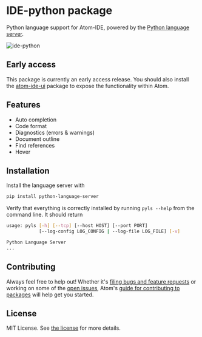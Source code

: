# IDE-python package

Python language support for Atom-IDE, powered by the [Python language server](https://github.com/palantir/python-language-server).

![ide-python](https://user-images.githubusercontent.com/13285808/30352538-b9687a76-9820-11e7-8876-c22751645d36.png)

## Early access
This package is currently an early access release.  You should also install the [atom-ide-ui](https://atom.io/packages/atom-ide-ui) package to expose the functionality within Atom.

## Features

* Auto completion
* Code format
* Diagnostics (errors & warnings)
* Document outline
* Find references
* Hover

## Installation

Install the language server with
```bash
pip install python-language-server
```

Verify that everything is correctly installed by running `pyls --help` from the command line.
It should return
```bash
usage: pyls [-h] [--tcp] [--host HOST] [--port PORT]
            [--log-config LOG_CONFIG | --log-file LOG_FILE] [-v]

Python Language Server
...
```

## Contributing
Always feel free to help out!  Whether it's [filing bugs and feature requests](https://github.com/lgeiger/ide-python/issues/new) or working on some of the [open issues](https://github.com/lgeiger/ide-python/issues), Atom's [guide for contributing to packages](https://github.com/atom/atom/blob/master/docs/contributing-to-packages.md) will help get you started.

## License
MIT License.  See [the license](LICENSE.md) for more details.
